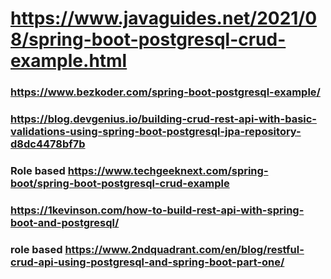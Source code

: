 # https://www.javaguides.net/2021/08/spring-boot-postgresql-crud-example.html

### https://www.bezkoder.com/spring-boot-postgresql-example/

### https://blog.devgenius.io/building-crud-rest-api-with-basic-validations-using-spring-boot-postgresql-jpa-repository-d8dc4478bf7b

### Role based https://www.techgeeknext.com/spring-boot/spring-boot-postgresql-crud-example

### https://1kevinson.com/how-to-build-rest-api-with-spring-boot-and-postgresql/

### role based https://www.2ndquadrant.com/en/blog/restful-crud-api-using-postgresql-and-spring-boot-part-one/


### 
